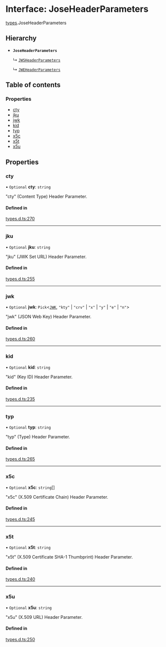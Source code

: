 # Interface: JoseHeaderParameters

[types](../modules/types.md).JoseHeaderParameters

## Hierarchy

- **`JoseHeaderParameters`**

  ↳ [`JWSHeaderParameters`](types.JWSHeaderParameters.md)

  ↳ [`JWEHeaderParameters`](types.JWEHeaderParameters.md)

## Table of contents

### Properties

- [cty](types.JoseHeaderParameters.md#cty)
- [jku](types.JoseHeaderParameters.md#jku)
- [jwk](types.JoseHeaderParameters.md#jwk)
- [kid](types.JoseHeaderParameters.md#kid)
- [typ](types.JoseHeaderParameters.md#typ)
- [x5c](types.JoseHeaderParameters.md#x5c)
- [x5t](types.JoseHeaderParameters.md#x5t)
- [x5u](types.JoseHeaderParameters.md#x5u)

## Properties

### cty

• `Optional` **cty**: `string`

"cty" (Content Type) Header Parameter.

#### Defined in

[types.d.ts:270](https://github.com/panva/jose/blob/v3.15.4/src/types.d.ts#L270)

___

### jku

• `Optional` **jku**: `string`

"jku" (JWK Set URL) Header Parameter.

#### Defined in

[types.d.ts:255](https://github.com/panva/jose/blob/v3.15.4/src/types.d.ts#L255)

___

### jwk

• `Optional` **jwk**: `Pick`<[`JWK`](types.JWK.md), ``"kty"`` \| ``"crv"`` \| ``"x"`` \| ``"y"`` \| ``"e"`` \| ``"n"``\>

"jwk" (JSON Web Key) Header Parameter.

#### Defined in

[types.d.ts:260](https://github.com/panva/jose/blob/v3.15.4/src/types.d.ts#L260)

___

### kid

• `Optional` **kid**: `string`

"kid" (Key ID) Header Parameter.

#### Defined in

[types.d.ts:235](https://github.com/panva/jose/blob/v3.15.4/src/types.d.ts#L235)

___

### typ

• `Optional` **typ**: `string`

"typ" (Type) Header Parameter.

#### Defined in

[types.d.ts:265](https://github.com/panva/jose/blob/v3.15.4/src/types.d.ts#L265)

___

### x5c

• `Optional` **x5c**: `string`[]

"x5c" (X.509 Certificate Chain) Header Parameter.

#### Defined in

[types.d.ts:245](https://github.com/panva/jose/blob/v3.15.4/src/types.d.ts#L245)

___

### x5t

• `Optional` **x5t**: `string`

"x5t" (X.509 Certificate SHA-1 Thumbprint) Header Parameter.

#### Defined in

[types.d.ts:240](https://github.com/panva/jose/blob/v3.15.4/src/types.d.ts#L240)

___

### x5u

• `Optional` **x5u**: `string`

"x5u" (X.509 URL) Header Parameter.

#### Defined in

[types.d.ts:250](https://github.com/panva/jose/blob/v3.15.4/src/types.d.ts#L250)
